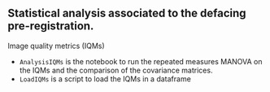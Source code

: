 ## Statistical analysis associated to the defacing pre-registration.

Image quality metrics (IQMs)
- `AnalysisIQMs` is the notebook to run the repeated measures MANOVA on the IQMs and the comparison of the covariance matrices.
- `LoadIQMs` is a script to load the IQMs in a dataframe
